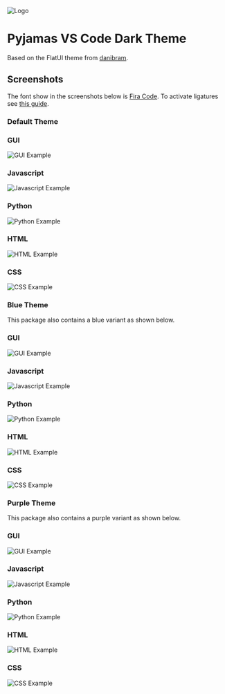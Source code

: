 
![Logo](screenshots/logo_name.png)

# Pyjamas VS Code Dark Theme
Based on the FlatUI theme from [danibram](https://github.com/danibram/flat-ui-syntax-vscode).

## Screenshots

The font show in the screenshots below is [Fira Code](https://github.com/tonsky/FiraCode). To activate ligatures see [this guide](https://github.com/tonsky/FiraCode/wiki/VS-Code-Instructions).

### Default Theme

### GUI

![GUI Example](screenshots/default_theme/gui.png)

### Javascript

![Javascript Example](screenshots/default_theme/javascript.png)

### Python

![Python Example](screenshots/default_theme/python.png)

### HTML

![HTML Example](screenshots/default_theme/html.png)

### CSS

![CSS Example](screenshots/default_theme/css.png)

### Blue Theme

This package also contains a blue variant as shown below.

### GUI

![GUI Example](screenshots/blue_theme/gui.png)

### Javascript

![Javascript Example](screenshots/blue_theme/javascript.png)

### Python

![Python Example](screenshots/blue_theme/python.png)

### HTML

![HTML Example](screenshots/blue_theme/html.png)

### CSS

![CSS Example](screenshots/blue_theme/css.png)

### Purple Theme

This package also contains a purple variant as shown below.

### GUI

![GUI Example](screenshots/purple_theme/gui.png)

### Javascript

![Javascript Example](screenshots/purple_theme/javascript.png)

### Python

![Python Example](screenshots/purple_theme/python.png)

### HTML

![HTML Example](screenshots/purple_theme/html.png)

### CSS

![CSS Example](screenshots/purple_theme/css.png)